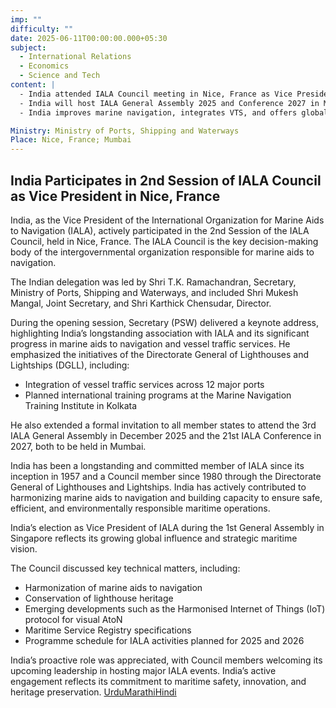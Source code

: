 ```yaml
---
imp: ""
difficulty: ""
date: 2025-06-11T00:00:00.000+05:30
subject:
  - International Relations
  - Economics
  - Science and Tech
content: |
  - India attended IALA Council meeting in Nice, France as Vice President.
  - India will host IALA General Assembly 2025 and Conference 2027 in Mumbai.
  - India improves marine navigation, integrates VTS, and offers global training.

Ministry: Ministry of Ports, Shipping and Waterways
Place: Nice, France; Mumbai
---
```


## India Participates in 2nd Session of IALA Council as Vice President in Nice, France

India, as the Vice President of the International Organization for Marine Aids to Navigation (IALA), actively participated in the 2nd Session of the IALA Council, held in Nice, France. The IALA Council is the key decision-making body of the intergovernmental organization responsible for marine aids to navigation.

The Indian delegation was led by Shri T.K. Ramachandran, Secretary, Ministry of Ports, Shipping and Waterways, and included Shri Mukesh Mangal, Joint Secretary, and Shri Karthick Chensudar, Director.

During the opening session, Secretary (PSW) delivered a keynote address, highlighting India’s longstanding association with IALA and its significant progress in marine aids to navigation and vessel traffic services. He emphasized the initiatives of the Directorate General of Lighthouses and Lightships (DGLL), including:
- Integration of vessel traffic services across 12 major ports
- Planned international training programs at the Marine Navigation Training Institute in Kolkata

He also extended a formal invitation to all member states to attend the 3rd IALA General Assembly in December 2025 and the 21st IALA Conference in 2027, both to be held in Mumbai.

India has been a longstanding and committed member of IALA since its inception in 1957 and a Council member since 1980 through the Directorate General of Lighthouses and Lightships. India has actively contributed to harmonizing marine aids to navigation and building capacity to ensure safe, efficient, and environmentally responsible maritime operations.

India’s election as Vice President of IALA during the 1st General Assembly in Singapore reflects its growing global influence and strategic maritime vision.

The Council discussed key technical matters, including:
- Harmonization of marine aids to navigation
- Conservation of lighthouse heritage
- Emerging developments such as the Harmonised Internet of Things (IoT) protocol for visual AtoN
- Maritime Service Registry specifications
- Programme schedule for IALA activities planned for 2025 and 2026

India’s proactive role was appreciated, with Council members welcoming its upcoming leadership in hosting major IALA events. India’s active engagement reflects its commitment to maritime safety, innovation, and heritage preservation.
[Urdu](https://pib.gov.in/PressReleasePage.aspx?PRID=2135808)[Marathi](https://pib.gov.in/PressReleasePage.aspx?PRID=2135845)[Hindi](https://pib.gov.in/PressReleasePage.aspx?PRID=2135801)